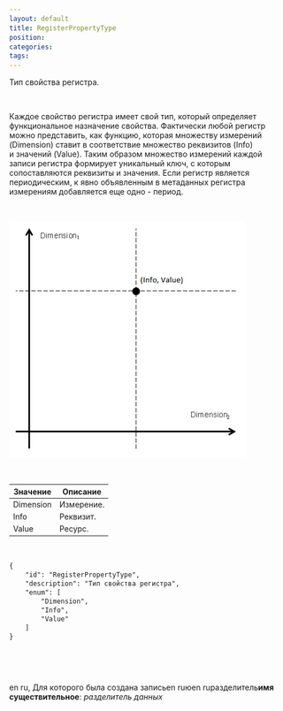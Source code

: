 ```yaml
---
layout: default
title: RegisterPropertyType
position: 
categories: 
tags: 
---
```


Тип свойства регистра.

   

Каждое свойство регистра имеет свой тип, который определяет функциональное назначение свойства. Фактически любой регистр можно представить, как функцию, которая множеству измерений (Dimension) ставит в соответствие множество реквизитов (Info) и значений (Value). Таким образом множество измерений каждой записи регистра формирует уникальный ключ, с которым сопоставляются реквизиты и значения. Если регистр является периодическим, к явно объявленным в метаданных регистра измерениям добавляется еще одно - период.

    

![](RegisterPropertyType2.png)

   

|Значение|Описание|
|--------|--------|
|Dimension|Измерение.|
|Info|Реквизит.|
|Value|Ресурс.|

    

```
{
	"id": "RegisterPropertyType",
	"description": "Тип свойства регистра",
	"enum": [
		"Dimension",
		"Info",
		"Value"
	]
}
```

 

 

en  ru, Для которого была создана записьen  ruюen  ruразделитель**имя существительное**: *разделитель данных*